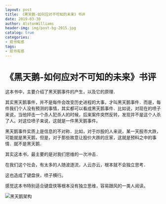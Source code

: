 ```yaml
---
layout: post
title: 《黑天鹅-如何应对不可知的未来》书评
date: 2019-03-30
author: AlstonWilliams
header-img: img/post-bg-2015.jpg
catalog: true
categories:
- 观书有感
tags:
- 观书有感
---
```

# 《黑天鹅-如何应对不可知的未来》书评

这本书中，主要介绍了黑天鹅事件的产生，以及它的原理．

其实黑天鹅事件，并不是每件会改变历史进程的大事，才叫黑天鹅事件．而是，每件我们个人没有预测的事情，其实都可以看成黑天鹅事件．比如说，对现在的喷子来说，当他抨击一个杀人犯杀人的时候，后来案件突然反转，发现并不是这个人杀了人。对这位喷子来说，这就是一件黑天鹅事件。

黑天鹅事件实质上是信息的不对称．比如，对于炒股的人来说，某一天股市大跌，可能就是黑天鹅，但是，对于那些故意让股价大跌的庄家，这就是预料之中的事情．就不是黑天鹅．

其实这本书，最主要的是对我们思维的一次冲击．

在我们这个社会，有太多的人随波逐流，人云亦云，根本就不会独立思考．

这也造成了键盘侠，喷子横行。

感觉这本书特别适合键盘侠等根本没有独立思维，容易跟风的一类人阅读。

![黑天鹅架构](https://alstonwilliams.github.io/img/黑天鹅架构.png)
